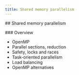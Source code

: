 ```yaml
---
title: Shared memory parallelism
---
```


## Shared memory parallelism

### Overview

* OpenMP
* Parallel sections, reduction
* Safety, locks and races
* Task-oriented parallelism
* Load balancing
* OpenMP alternatives